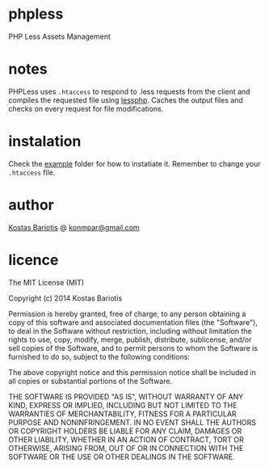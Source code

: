 phpless
=======

PHP Less Assets Management

notes
=======

PHPLess uses `.htaccess` to respond to .less requests from the client
and compiles the requested file using [lessphp](http://github.com/leafo/lessphp).
Caches the output files and checks on every request for file modifications.

instalation
=======

Check the [example](https://github.com/stakisko/phpless/tree/master/example)
folder for how to instatiate it. Remember to change your `.htaccess` file.

author
=======

[Kostas Bariotis](http://twitter/com/kbariotis) @ konmpar@gmail.com

licence
=======

The MIT License (MIT)

Copyright (c) 2014 Kostas Bariotis

Permission is hereby granted, free of charge, to any person obtaining a copy of
this software and associated documentation files (the "Software"), to deal in
the Software without restriction, including without limitation the rights to
use, copy, modify, merge, publish, distribute, sublicense, and/or sell copies of
the Software, and to permit persons to whom the Software is furnished to do so,
subject to the following conditions:

The above copyright notice and this permission notice shall be included in all
copies or substantial portions of the Software.

THE SOFTWARE IS PROVIDED "AS IS", WITHOUT WARRANTY OF ANY KIND, EXPRESS OR
IMPLIED, INCLUDING BUT NOT LIMITED TO THE WARRANTIES OF MERCHANTABILITY, FITNESS
FOR A PARTICULAR PURPOSE AND NONINFRINGEMENT. IN NO EVENT SHALL THE AUTHORS OR
COPYRIGHT HOLDERS BE LIABLE FOR ANY CLAIM, DAMAGES OR OTHER LIABILITY, WHETHER
IN AN ACTION OF CONTRACT, TORT OR OTHERWISE, ARISING FROM, OUT OF OR IN
CONNECTION WITH THE SOFTWARE OR THE USE OR OTHER DEALINGS IN THE SOFTWARE.
